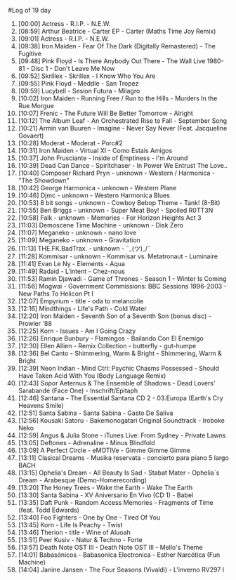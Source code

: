 #Log of 19 day

1. [00:00] Actress - R.I.P. - N.E.W.
1. [08:59] Arthur Beatrice - Carter EP - Carter (Maths Time Joy Remix)
1. [09:01] Actress - R.I.P. - N.E.W.
1. [09:38] Iron Maiden - Fear Of The Dark (Digitally Remastered) - The Fugitive
1. [09:48] Pink Floyd - Is There Anybody Out There - The Wall Live 1980-81 - Disc 1 - Don't Leave Me Now
1. [09:52] Skrillex - Skrillex - I Know Who You Are
1. [09:55] Pink Floyd - Meddle - San Tropez
1. [09:59] Lucybell - Sesion Futura - Milagro
1. [10:02] Iron Maiden - Running Free / Run to the Hills - Murders In the Rue Morgue
1. [10:07] Frenic - The Future Will Be Better Tomorrow - Alright
1. [10:12] The Album Leaf - An Orchestrated Rise to Fall - September Song
1. [10:21] Armin van Buuren - Imagine - Never Say Never (Feat. Jacqueline Govaert)
1. [10:28] Moderat - Moderat - Porc#2
1. [10:31] Iron Maiden - Virtual XI - Como Estais Amigos
1. [10:37] John Frusciante - Inside of Emptiness - I'm Around
1. [10:39] Dead Can Dance - Spiritchaser - In Power We Entrust The Love..
1. [10:40] Composer Richard Pryn - unknown - Western / Harmonica - "The Showdown"
1. [10:42] George Harmonica - unknown - Western Plane
1. [10:46] Djmc - unknown - Western Harmonica Blues
1. [10:53] 8 bit songs - unknown - Cowboy Bebop Theme - Tank! (8-Bit)
1. [10:55] Ben Briggs - unknown - Super Meat Boy! - Spoiled R0TT3N
1. [10:58] Falk - unknown - Memories - For Horizon Heights Act 3
1. [11:03] Demoscene Time Machine - unknown - Disk Zero
1. [11:07] Meganeko - unknown - nano love
1. [11:09] Meganeko - unknown - Gravitation
1. [11:13] THE.FK.BadTrax. - unknown - ¯\_(ツ)_/¯
1. [11:28] Kommisar - unknown - Kommisar vs. Metatronaut - Luminaire
1. [11:41] Evan Le Ny - Elements - Aqua
1. [11:49] Radaid - L'intent - Chez-nous
1. [11:53] Ramin Djawadi - Game of Thrones - Season 1 - Winter Is Coming
1. [11:56] Mogwai - Government Commissions: BBC Sessions 1996-2003 - New Paths To Helicon Pt I
1. [12:07] Empyrium - title - oda to melancolie
1. [12:16] Mindthings - Life's Path - Cold Water
1. [12:20] Iron Maiden - Seventh Son of a Seventh Son (bonus disc) - Prowler '88
1. [12:25] Korn - Issues - Am I Going Crazy
1. [12:26] Enrique Bunbury - Flamingos - Bailando Con El Enemigo
1. [12:30] Ellen Allien - Remix Collection - butterfly - gut-humpe
1. [12:36] Bel Canto - Shimmering, Warm & Bright - Shimmering, Warm & Bright
1. [12:39] Neon Indian - Mind Ctrl: Psychic Chasms Possessed - Should Have Taken Acid With You (Body Language Remix)
1. [12:43] Sopor Aeternus & The Ensemble of Shadows - Dead Lovers' Sarabande (Face One) - Inschrift/Epitaph
1. [12:46] Santana - The Essential Santana CD 2 - 03.Europa (Earth's Cry Heavens Smile)
1. [12:51] Santa Sabina - Santa Sabina - Gasto De Saliva
1. [12:56] Kousaki Satoru - Bakemonogatari Original Soundtrack - Iroboke Neko
1. [12:59] Angus & Julia Stone - iTunes Live: From Sydney - Private Lawns
1. [13:05] Deftones - Adrenaline - Minus Blindfold
1. [13:09] A Perfect Circle - eMOTIVe - Gimme Gimme Gimme
1. [13:11] Clasical Dreams - Musika reservata - concierto para piano 5 largo BACH
1. [13:15] Ophelia's Dream - All Beauty Is Sad - Stabat Mater - Ophelia´s Dream - Arabesque (Demo-Homerecording)
1. [13:20] The Honey Trees - Wake the Earth - Wake The Earth
1. [13:30] Santa Sabina - XV Aniversario En Vivo (CD 1) - Babel
1. [13:35] Daft Punk - Random Access Memories - Fragments of Time (feat. Todd Edwards)
1. [13:40] Foo Fighters - One by One - Tired Of You
1. [13:45] Korn - Life Is Peachy - Twist
1. [13:46] Therion - title - Wine of Aluoah
1. [13:51] Peer Kusiv - Natur & Techno - Forte
1. [13:57] Death Note OST III - Death Note OST III - Mello's Theme
1. [14:01] Babasónicos - Babasonica Electronica - Esther Narcótica (Fun Machine)
1. [14:04] Janine Jansen - The Four Seasons (Vivaldi) - L'inverno RV297 I
